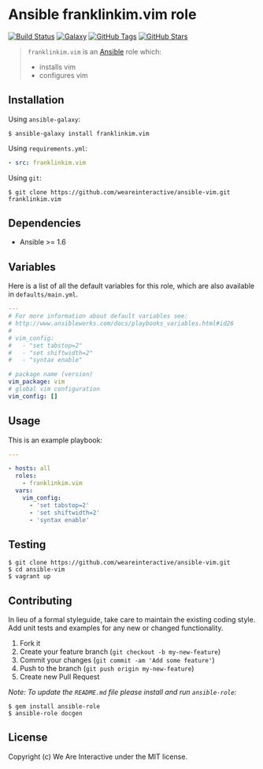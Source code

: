 # Ansible franklinkim.vim role

[![Build Status](https://img.shields.io/travis/weareinteractive/ansible-vim.svg)](https://travis-ci.org/weareinteractive/ansible-vim)
[![Galaxy](http://img.shields.io/badge/galaxy-franklinkim.vim-blue.svg)](https://galaxy.ansible.com/list#/roles/1386)
[![GitHub Tags](https://img.shields.io/github/tag/weareinteractive/ansible-vim.svg)](https://github.com/weareinteractive/ansible-vim)
[![GitHub Stars](https://img.shields.io/github/stars/weareinteractive/ansible-vim.svg)](https://github.com/weareinteractive/ansible-vim)

> `franklinkim.vim` is an [Ansible](http://www.ansible.com) role which:
>
> * installs vim
> * configures vim

## Installation

Using `ansible-galaxy`:

```shell
$ ansible-galaxy install franklinkim.vim
```

Using `requirements.yml`:

```yaml
- src: franklinkim.vim
```

Using `git`:

```shell
$ git clone https://github.com/weareinteractive/ansible-vim.git franklinkim.vim
```

## Dependencies

* Ansible >= 1.6

## Variables

Here is a list of all the default variables for this role, which are also available in `defaults/main.yml`.

```yaml
---
# For more information about default variables see:
# http://www.ansibleworks.com/docs/playbooks_variables.html#id26
#
# vim_config:
#   - "set tabstop=2"
#   - "set shiftwidth=2"
#   - "syntax enable"

# package name (version)
vim_package: vim
# global vim configuration
vim_config: []

```


## Usage

This is an example playbook:

```yaml
---

- hosts: all
  roles:
    - franklinkim.vim
  vars:
    vim_config:
      - 'set tabstop=2'
      - 'set shiftwidth=2'
      - 'syntax enable'

```

## Testing

```shell
$ git clone https://github.com/weareinteractive/ansible-vim.git
$ cd ansible-vim
$ vagrant up
```

## Contributing
In lieu of a formal styleguide, take care to maintain the existing coding style. Add unit tests and examples for any new or changed functionality.

1. Fork it
2. Create your feature branch (`git checkout -b my-new-feature`)
3. Commit your changes (`git commit -am 'Add some feature'`)
4. Push to the branch (`git push origin my-new-feature`)
5. Create new Pull Request

*Note: To update the `README.md` file please install and run `ansible-role`:*

```shell
$ gem install ansible-role
$ ansible-role docgen
```

## License
Copyright (c) We Are Interactive under the MIT license.
